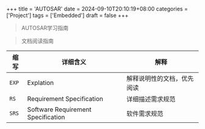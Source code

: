 +++
title = 'AUTOSAR'
date = 2024-09-10T20:10:19+08:00
categories = ['Project']
tags = ['Embedded']
draft = false
+++

> AUTOSAR学习指南

<!--more-->

> 文档阅读指南

| 缩写  | 详细含义                           | 解释                       |
| ----- | ---------------------------------- | -------------------------- |
| `EXP` | Explation                          | 解释说明性的文档，优先阅读 |
| `RS`  | Requirement Specification          | 详细描述需求规范           |
| `SRS` | Software Requirement Specification | 软件需求规范               |
